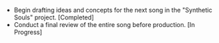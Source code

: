- Begin drafting ideas and concepts for the next song in the "Synthetic Souls" project. [Completed]
- Conduct a final review of the entire song before production. [In Progress]